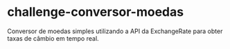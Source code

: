 # challenge-conversor-moedas
Conversor de moedas simples utilizando a API da ExchangeRate para obter taxas de câmbio em tempo real.
